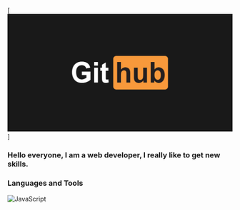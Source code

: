 [![Header](https://github.com/AlexeySokolovsky/AlexeySokolovsky/blob/main/assets/1185320_3.jpg)]

### Hello everyone, I am a web developer, I really like to get new skills.

### Languages and Tools
![JavaScript](https://img.shields.io/badge/JavaScript-<COLOR>)